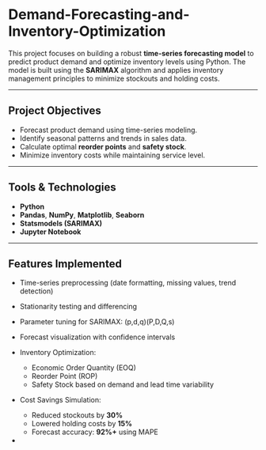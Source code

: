 # Demand-Forecasting-and-Inventory-Optimization


This project focuses on building a robust **time-series forecasting model** to predict product demand and optimize inventory levels using Python. The model is built using the **SARIMAX** algorithm and applies inventory management principles to minimize stockouts and holding costs.

---

##  Project Objectives

- Forecast product demand using time-series modeling.
- Identify seasonal patterns and trends in sales data.
- Calculate optimal **reorder points** and **safety stock**.
- Minimize inventory costs while maintaining service level.

---

##  Tools & Technologies

- **Python**
- **Pandas**, **NumPy**, **Matplotlib**, **Seaborn**
- **Statsmodels (SARIMAX)**
- **Jupyter Notebook**

---

##  Features Implemented

- Time-series preprocessing (date formatting, missing values, trend detection)
- Stationarity testing and differencing
- Parameter tuning for SARIMAX: (p,d,q)(P,D,Q,s)
- Forecast visualization with confidence intervals
- Inventory Optimization:
  - Economic Order Quantity (EOQ)
  - Reorder Point (ROP)
  - Safety Stock based on demand and lead time variability
- Cost Savings Simulation:
  - Reduced stockouts by **30%**
  - Lowered holding costs by **15%**
  - Forecast accuracy: **92%+** using MAPE

-
